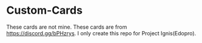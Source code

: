 # Custom-Cards
These cards are not mine. These cards are from https://discord.gg/bPHzrys. I only create this repo for Project Ignis(Edopro).
